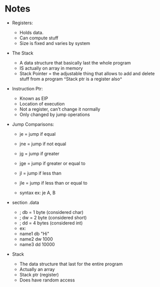 # Notes

- Registers: 
  - Holds data. 
  - Can compute stuff
  - Size is fixed and varies by system
- The Stack
  - A data structure that basically last the whole program
  - IS actually on array in memory
  - Stack Pointer = the adjustable thing that allows to add and delete stuff from a program
  ^Stack ptr is a register also^

- Instruction Ptr:
  - Known as EIP
  - Location of execution
  - Not a register, can't change it normally
  - Only changed by jump operations

- Jump Comparisons:
  - je = jump if equal
  - jne = jump if not equal
  - jg = jump if greater
  - jge = jump if greater or equal to
  - jl = jump if less than
  - jle = jump if less than or equal to

  - syntax ex: je A, B 

- section .data
  - ; db = 1 byte (considered char)
  - ; dw = 2 byte (considered short)
  - ; dd = 4 bytes (considered int)
  - ex:
  -  name1 db "Hi"
  -  name2 dw 1000
  -  name3 dd 10000

- Stack
  - The data structure that last for the entire program
  - Actually an array
  - Stack ptr (register)
  - Does have random access